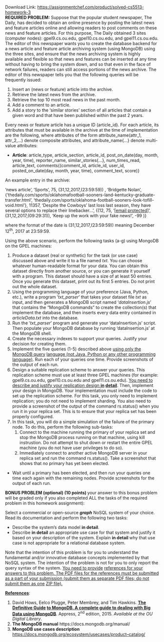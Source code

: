 Download Link: https://assignmentchef.com/product/solved-cs5513-homework-3
<br>
<strong>REQUIRED PROBLEM:</strong> Suppose that the popular student newspaper, The Daily, has decided to obtain an online presence by posting the latest news and feature articles online and allowing readers to post comments on these news and feature articles. For this purpose, The Daily obtained 3 sites (computer nodes): gpel9.cs.ou.edu, gpel10.cs.ou.edu, and gpel11.cs.ou.edu. The editor of this newspaper wants you to create the database backend for a news article and feature article archiving system (using MongoDB) using the three sites, and ensure that the news archiving system is highly available and flexible so that news and features can be inserted at any time without having to bring the system down, and so that even in the face of network failures, readers can still access portions of the news archive. The editor of this newspaper tells you that the following queries will be frequently issued:

<ol>

 <li>Insert an (news or feature) article into the archive.</li>

 <li>Retrieve the latest news from the archive.</li>

 <li>Retrieve the top 10 most read news in the past month.</li>

 <li>Add a comment to an article.</li>

 <li>Add a story to the ‘similar stories’ section of all articles that contain a given word and that have been published within the past 2 years.</li>

</ol>




Every news or feature article has a unique ID (article_id). For each article, its attributes that must be available in the archive at the time of implementation are the following, where attributes of the form attribute_name(attr_1, attr_2,…) denote composite attributes, and attribute_name{…} denote multi-value attributes:




<ul>

 <li><strong>Article</strong>: article_type, article_section, article_id, post_on_date(day, month, year, time), reporter_name, similar_stories{…},    num_times_read,        article_text, comments{(comment_id, article_id, user_id, posted_on_date(day, month, year, time), comment_text, score)}</li>

</ul>




An example entry in the archive:

‘news article’, ’Sports’, 75, (31,12,2017,(23:59:59)) , ‘Bridgette Nolan’,{‘thedaily.com/sports/oklahomafootball-sooners-land-kentucky-graduate-transfer.html’, ‘thedaily.com/sports/oklahoma-football-sooners-look-tofill-void.html’}, 11357, ‘Despite the Cowboys’ last loss last season, they have several options to replace their linebacker…’, {(12, 75, ‘<a href="/cdn-cgi/l/email-protection" class="__cf_email__" data-cfemail="9cf8e8f5f0f0f1fdf2dcfbf1fdf5f0b2fff3f1">[email protected]</a>’, (31,12,2017,(09:29:31)), ‘Keep up the work with your fake news!’, -99 )}




where the format of the date is (31,12,2017,(23:59:59)) meaning December 12<sup>th</sup>, 2017 at 23:59:59.




Using the above scenario, perform the following tasks (a-g) using MongoDB on the GPEL machines:

<ol>

 <li>Produce a dataset (real or synthetic) for the task (or use case) discussed above and write it to a file named <em>txt</em>. You can choose whatever human-readable format for your data. You can obtain this dataset directly from another source, or you can generate it yourself with a program. This dataset should have a size of at least 50 entries. Once you generate this dataset, print out its first 5 entries. Do not print out the whole dataset.</li>

 <li>Using the programming language of your preference (Java, Python, etc.), write a program ‘<em>txt_parser</em>’ that takes your dataset file <em>txt</em> as input, and then generates a MongoDB script named ‘<em>dataInsertion.js</em>’ that contains the “MongoDB commands” to create the collection(s) that implement the database, and then inserts every data entry contained in <em>articleData.txt</em> into the database.</li>

 <li>Run the ‘<em>txt_parser</em>’ program and generate your ‘dataInsertion.js’ script. Then populate your MongoDB database by running ‘dataInsertion.js’ at the MongoDB shell.</li>

 <li>Create the necessary indexes to support your queries. Justify your decision for creating them.</li>

 <li>Implement the five queries (1-5) described above <u>using only the MongoDB query</u> <u>language (not Java, Python or any other programming language)</u>. Run each of your queries one time. Provide screenshots of the output of each run.</li>

 <li>Design a suitable replication scheme to answer your queries. This replication scheme must use at least three GPEL machines (for example: gpel9.cs.ou.edu, gpel10.cs.ou.edu and gpel11.cs.ou.edu). <u>You need to describe and justify your replication design <strong>in</strong></u><strong> <u>detail</u></strong>. Then, implement your design in MongoDB. Your implementation must include the code to set up the replication scheme. For this task, you only need to implement replication; you do not need to implement sharding. You also need to provide a screenshot of the output of the command rs.status() when you run it in your replica set. This is to ensure that your replica set has been properly configured.</li>

 <li>In this task, you will do a simple simulation of the failure of the primary node. To do this, perform the following sub-tasks:

  <ol>

   <li>Connect to the machine running the primary of your replica set and stop the MongoDB process running on that machine, using kill instrustion. Do not attempt to shut down or restart the entire GPEL machine (you do not have user privileges to do so).</li>

   <li>Immediately connect to another active MongoDB server in your replica set and run the command rs.status(). Take a screenshot that shows that no primary has yet been elected.</li>

  </ol></li>

</ol>

<ul>

 <li>Wait until a primary has been elected, and then run your queries one time each again with the remaining nodes. Provide screenshots for the output of each run.</li>

</ul>




<strong>BONUS PROBLEM  (optional) (10 points) </strong>your answer to this bonus problem will be graded only if you also completed ALL the tasks of the required problem in this homework assignment):




Select a commercial or open-source <strong><em>graph</em></strong> NoSQL system of your choice. Read its documentation and perform the following two tasks:

<ul>

 <li>Describe the system’s data model <strong>in detail</strong>.</li>

 <li>Describe <strong>in detail</strong> an appropriate use case for that system and justify it based on your description of the system. Explain <strong>in detail </strong>why that use case is not appropriate for a relational database system.</li>

</ul>

Note that the intention of this problem is for you to understand the fundamental and/or innovative database concepts implemented by that NoSQL system. The intention of the problem is not for you to only report the query syntax of the system. <u>You need to provide</u> <u>references for your answers to this problem. The PDF files for the references must be submitted</u> <u>as a part of your submission (submit them as separate PDF files; do not submit them as one</u> <u>ZIP file).</u>




<strong><u>References</u></strong>:

<ol>

 <li>David Hows, Eelco Plugge, Peter Membrey, and Tim Hawkins. <strong><u>The Definitive Guide</u> <u>to MongoDB. A complete guide to dealing with Big Data using MongoDB</u></strong>. Appress, 2<sup>nd</sup> edition, 2015. <em>Available at the OU Digital Library</em>.</li>

 <li><strong>The MongoDB manual</strong> https://docs.mongodb.org/manual/</li>

 <li><strong>MongoDB use       cases   description</strong>     <a href="https://docs.mongodb.org/ecosystem/use-cases/product-catalog/">https://docs.mongodb.org/ecosystem/use</a><a href="https://docs.mongodb.org/ecosystem/use-cases/product-catalog/">cases/product</a><a href="https://docs.mongodb.org/ecosystem/use-cases/product-catalog/">–</a><a href="https://docs.mongodb.org/ecosystem/use-cases/product-catalog/">catalog/</a></li>

</ol>